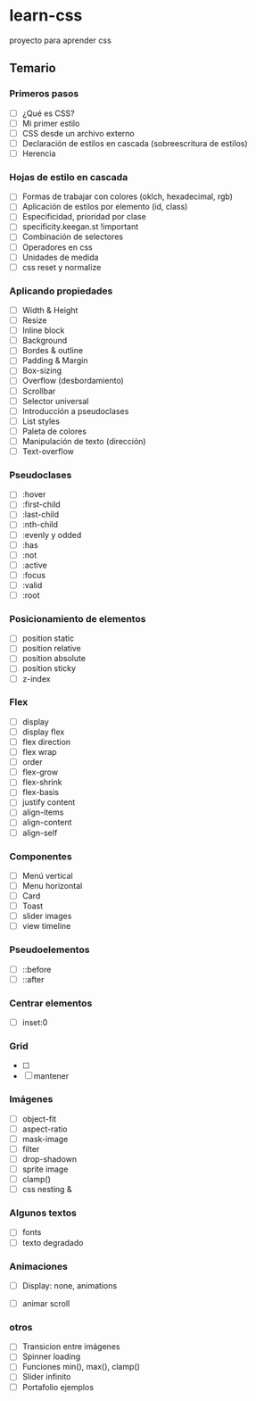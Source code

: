 # learn-css
proyecto para aprender css

## Temario
### Primeros pasos
- [ ] ¿Qué es CSS?
- [ ] Mi primer estilo
- [ ] CSS desde un archivo externo
- [ ] Declaración  de estilos en cascada (sobreescritura de estilos)
- [ ] Herencia

### Hojas de estilo en cascada
- [ ] Formas de trabajar con colores (oklch, hexadecimal, rgb)
- [ ] Aplicación  de estilos por elemento (id, class)
- [ ] Especificidad, prioridad por clase
- [ ] specificity.keegan.st !important
- [ ] Combinación de selectores
- [ ] Operadores en css
- [ ] Unidades de medida
- [ ] css reset y normalize

### Aplicando propiedades
- [ ] Width & Height
- [ ] Resize
- [ ] Inline block
- [ ] Background
- [ ] Bordes & outline
- [ ] Padding & Margin
- [ ] Box-sizing
- [ ] Overflow (desbordamiento)
- [ ] Scrollbar
- [ ] Selector universal
- [ ] Introducción a pseudoclases
- [ ] List styles
- [ ] Paleta de colores
- [ ] Manipulación de texto (dirección)
- [ ] Text-overflow

### Pseudoclases
- [ ] :hover
- [ ] :first-child
- [ ] :last-child
- [ ] :nth-child
- [ ] :evenly y odded
- [ ] :has
- [ ] :not
- [ ] :active
- [ ] :focus
- [ ] :valid
- [ ] :root

### Posicionamiento de elementos
- [ ] position static
- [ ] position relative
- [ ] position absolute
- [ ] position sticky
- [ ] z-index

### Flex
- [ ] display
- [ ] display flex
- [ ] flex direction
- [ ] flex wrap
- [ ] order
- [ ] flex-grow
- [ ] flex-shrink
- [ ] flex-basis
- [ ] justify content
- [ ] align-items
- [ ] align-content
- [ ] align-self

### Componentes
- [ ] Menú vertical
- [ ] Menu horizontal
- [ ] Card
- [ ] Toast
- [ ] slider images
- [ ] view timeline

### Pseudoelementos
- [ ] ::before
- [ ] ::after

### Centrar elementos
- [ ] inset:0

### Grid
- [ ] 
- [ ] mantener 

### Imágenes
- [ ] object-fit
- [ ] aspect-ratio
- [ ] mask-image
- [ ] filter
- [ ] drop-shadown
- [ ] sprite image
- [ ] clamp()
- [ ] css nesting  &

### Algunos textos
- [ ] fonts
- [ ] texto degradado

### Animaciones
- [ ] Display: none, animations
- [ ] animar scroll


### otros
- [ ] Transicion entre imágenes
- [ ] Spinner loading
- [ ] Funciones min(), max(), clamp()
- [ ] Slider infinito
- [ ] Portafolio ejemplos
